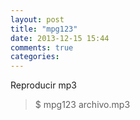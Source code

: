 ```yaml
---
layout: post
title: "mpg123"
date: 2013-12-15 15:44
comments: true
categories: 
---
```

Reproducir mp3

>$ mpg123 archivo.mp3

